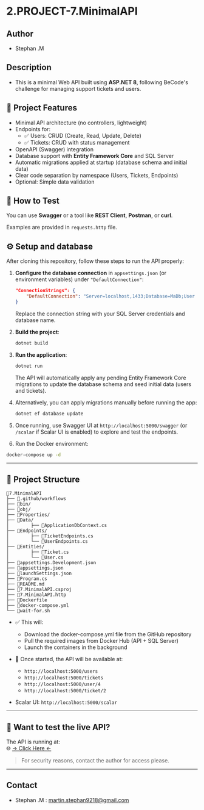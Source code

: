 ﻿# 2.PROJECT-7.MinimalAPI

## Author
- Stephan .M

## Description
- This is a minimal Web API built using **ASP.NET 8**, following BeCode's challenge for managing support tickets and users.

## 🚀 Project Features

- Minimal API architecture (no controllers, lightweight)
- Endpoints for:
  - ✅ Users: CRUD (Create, Read, Update, Delete)
  - ✅ Tickets: CRUD with status management
- OpenAPI (Swagger) integration
- Database support with **Entity Framework Core** and SQL Server
- Automatic migrations applied at startup (database schema and initial data)
- Clear code separation by namespace (Users, Tickets, Endpoints)
- Optional: Simple data validation

## 🧪 How to Test

You can use **Swagger** or a tool like **REST Client**, **Postman**, or **curl**.

Examples are provided in `requests.http` file.

## ⚙️ Setup and database

After cloning this repository, follow these steps to run the API properly:

1. **Configure the database connection** in `appsettings.json` (or environment variables) under `"DefaultConnection"`:
   ```json
   "ConnectionStrings": {
       "DefaultConnection": "Server=localhost,1433;Database=MaDb;User Id=sa;Password=YourPassword;TrustServerCertificate=True;"
   }
   ```
   Replace the connection string with your SQL Server credentials and database name.

2. **Build the project**:
   ```bash
   dotnet build
   ```

3. **Run the application**:
   ```bash
   dotnet run
   ```
   The API will automatically apply any pending Entity Framework Core migrations to update the database schema and seed initial data (users and tickets).

4. Alternatively, you can apply migrations manually before running the app:
   ```bash
   dotnet ef database update
   ```

5. Once running, use Swagger UI at `http://localhost:5000/swagger` (or `/scalar` if Scalar UI is enabled) to explore and test the endpoints.


6. Run the Docker environment:
```bash
docker-compose up -d
```
---

## 📂 Project Structure
```plaintext
📁7.MinimalAPI
├── 📁.github/workflows
├── 📁bin/
├── 📁obj/
├── 📁Properties/
├── 📁Data/
│        ├── 📄ApplicationDbContext.cs
├── 📁Endpoints/
│        ├── 📄TicketEndpoints.cs
│        └── 📄UserEndpoints.cs
├── 📁Entities/
│        ├── 📄Ticket.cs
│        └── 📄User.cs
├── 📄appsettings.Development.json
├── 📄appsettings.json
├── 📄launchSettings.json
├── 📄Program.cs
├── 📄README.md
├── 📄7.MinimalAPI.csproj
├── 📄7.MinimalAPI.http
├── 📄Dockerfile
├── 📄docker-compose.yml
└── 📄wait-for.sh
```

- ✅ This will:
  - Download the docker-compose.yml file from the GitHub repository
  - Pull the required images from Docker Hub (API + SQL Server)
  - Launch the containers in the background

- 🔗 Once started, the API will be available at:
  - `http://localhost:5000/users`
  - `http://localhost:5000/tickets`
  - `http://localhost:5000/user/4`
  - `http://localhost:5000/ticket/2`

- Scalar UI: `http://localhost:5000/scalar`

---

## 💬 Want to test the live API?

The API is running at:  
🌐 [→ Click Here ←](http://217.145.72.16:5000/scalar)

> For security reasons, contact the author for access please.

---

## Contact
- Stephan .M : martin.stephan9218@gmail.com


